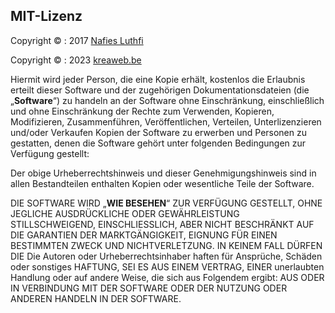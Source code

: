 ## MIT-Lizenz

Copyright &copy; : 2017 <a href="https://github.com/nafiesl/silsilah" target="_blank">Nafies Luthfi</a>

Copyright &copy; : 2023 <a href="https://www.kreaweb.be" target="_blank">kreaweb.be</a>

Hiermit wird jeder Person, die eine Kopie erhält, kostenlos die Erlaubnis erteilt
dieser Software und der zugehörigen Dokumentationsdateien (die „<b>Software</b>“) zu handeln
an der Software ohne Einschränkung, einschließlich und ohne Einschränkung der Rechte
zum Verwenden, Kopieren, Modifizieren, Zusammenführen, Veröffentlichen, Verteilen, Unterlizenzieren und/oder Verkaufen
Kopien der Software zu erwerben und Personen zu gestatten, denen die Software gehört
unter folgenden Bedingungen zur Verfügung gestellt:

Der obige Urheberrechtshinweis und dieser Genehmigungshinweis sind in allen Bestandteilen enthalten
Kopien oder wesentliche Teile der Software.

DIE SOFTWARE WIRD „<b>WIE BESEHEN</b>“ ZUR VERFÜGUNG GESTELLT, OHNE JEGLICHE AUSDRÜCKLICHE ODER GEWÄHRLEISTUNG
STILLSCHWEIGEND, EINSCHLIESSLICH, ABER NICHT BESCHRÄNKT AUF DIE GARANTIEN DER MARKTGÄNGIGKEIT,
EIGNUNG FÜR EINEN BESTIMMTEN ZWECK UND NICHTVERLETZUNG. IN KEINEM FALL DÜRFEN DIE
Die Autoren oder Urheberrechtsinhaber haften für Ansprüche, Schäden oder sonstiges
HAFTUNG, SEI ES AUS EINEM VERTRAG, EINER unerlaubten Handlung oder auf andere Weise, die sich aus Folgendem ergibt:
AUS ODER IN VERBINDUNG MIT DER SOFTWARE ODER DER NUTZUNG ODER ANDEREN HANDELN IN DER
SOFTWARE.
